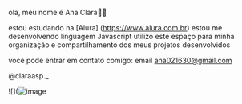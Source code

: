 ola, meu nome é Ana Clara🍕🍕



estou estudando na [Alura] (https://www.alura.com.br)
estou me desenvolvendo linguagem Javascript
utilizo este espaço para minha organização e compartilhamento dos meus projetos desenvolvidos
 
você pode entrar em contato comigo: email
ana021630@gmail.com

@claraasp._ 


![](![image](https://github.com/prisioneiradeaskaban/prisioneiradeaskaban/assets/170681008/014e3a70-8289-4db4-8811-8613aebb2fe5)

